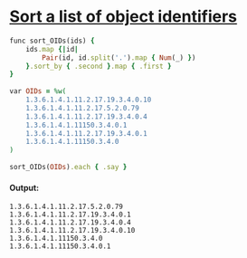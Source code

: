[1]: http://rosettacode.org/wiki/Sort_a_list_of_object_identifiers

# [Sort a list of object identifiers][1]

```ruby
func sort_OIDs(ids) {
    ids.map {|id|
        Pair(id, id.split('.').map { Num(_) })
    }.sort_by { .second }.map { .first }
}
 
var OIDs = %w(
    1.3.6.1.4.1.11.2.17.19.3.4.0.10
    1.3.6.1.4.1.11.2.17.5.2.0.79
    1.3.6.1.4.1.11.2.17.19.3.4.0.4
    1.3.6.1.4.1.11150.3.4.0.1
    1.3.6.1.4.1.11.2.17.19.3.4.0.1
    1.3.6.1.4.1.11150.3.4.0
)
 
sort_OIDs(OIDs).each { .say }
```

#### Output:
```
1.3.6.1.4.1.11.2.17.5.2.0.79
1.3.6.1.4.1.11.2.17.19.3.4.0.1
1.3.6.1.4.1.11.2.17.19.3.4.0.4
1.3.6.1.4.1.11.2.17.19.3.4.0.10
1.3.6.1.4.1.11150.3.4.0
1.3.6.1.4.1.11150.3.4.0.1
```